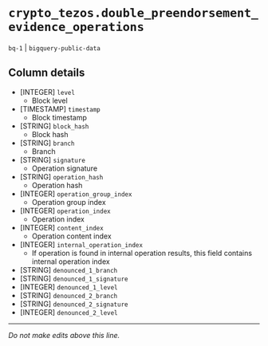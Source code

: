 # `crypto_tezos.double_preendorsement_evidence_operations`
`bq-1` | `bigquery-public-data`

## Column details
* [INTEGER]   `level`
  - Block level
* [TIMESTAMP] `timestamp`
  - Block timestamp
* [STRING]    `block_hash`
  - Block hash
* [STRING]    `branch`
  - Branch
* [STRING]    `signature`
  - Operation signature
* [STRING]    `operation_hash`
  - Operation hash
* [INTEGER]   `operation_group_index`
  - Operation group index
* [INTEGER]   `operation_index`
  - Operation index
* [INTEGER]   `content_index`
  - Operation content index
* [INTEGER]   `internal_operation_index`
  - If operation is found in internal operation results, this field contains internal operation index
* [STRING]    `denounced_1_branch`
* [STRING]    `denounced_1_signature`
* [INTEGER]   `denounced_1_level`
* [STRING]    `denounced_2_branch`
* [STRING]    `denounced_2_signature`
* [INTEGER]   `denounced_2_level`

-------------------------------------------------------------------------------
*Do not make edits above this line.*
